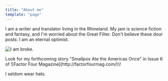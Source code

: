 ```yaml
---
title: "About me"
template: "page"
---
```


<p>I am a writer and translator living in the Rhineland. My jam is science fiction and fantasy, and I'm worried about the Great Filter. Don't believe these dour posts: I am an eternal optimist.</p> 

![I am broke.](/media/image-2.jpg)

<p>Look for my forthcoming story "Smallpox Ate the Americas Once" in Issue 6 of ![Factor Four Magazine](http://factorfourmag.com/)\!</p>

<p>I seldom wear hats.</p>